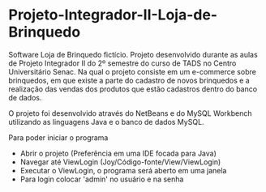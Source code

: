 # Projeto-Integrador-II-Loja-de-Brinquedo
Software Loja de Brinquedo fictício.
 Projeto desenvolvido durante as aulas de Projeto Integrador II do 2º semestre do curso de TADS no Centro Universitário Senac. Na qual o projeto consiste em um e-commerce sobre brinquedos, em que existe a parte do cadastro de novos brinquedos e a realização das vendas dos produtos que estão cadastros dentro do banco de dados.
 
 O projeto foi desenvolvido através do NetBeans e do MySQL Workbench utilizando as linguagens Java e o banco de dados MySQL.
 
 Para poder iniciar o programa
 
 * Abrir o projeto (Preferência em uma IDE focada para Java)
 * Navegar até ViewLogin (Joy/Código-fonte/View/ViewLogin)
 * Executar o ViewLogin, o programa será aberto em uma janela
 * Para login colocar 'admin' no usuário e na senha
